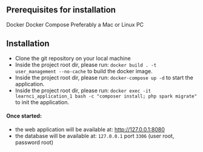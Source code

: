 ## Prerequisites for installation
Docker
Docker Compose
Preferably a Mac or Linux PC
## Installation
- Clone the git repository on your local machine
- Inside the project root dir, please run: `docker build . -t user_management --no-cache` to build the docker image.
- Inside the project root dir, please run: `docker-compose up -d` to start the application.
- Inside the project root dir, please run: 
  `docker exec -it learnci_application_1 bash -c "composer install; php spark migrate"` to init the application.
#### Once started:
- the web application will be available at: http://127.0.0.1:8080
- the database will be available at: `127.0.0.1` port `3306` (user root, password root)